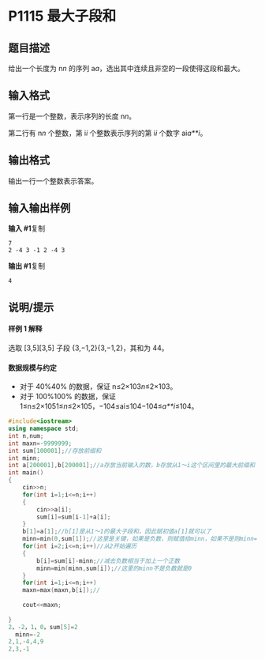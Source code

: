 # P1115 最大子段和

## 题目描述

给出一个长度为 n*n* 的序列 a*a*，选出其中连续且非空的一段使得这段和最大。

## 输入格式

第一行是一个整数，表示序列的长度 n*n*。

第二行有 n*n* 个整数，第 i*i* 个整数表示序列的第 i*i* 个数字 ai*a**i*。

## 输出格式

输出一行一个整数表示答案。

## 输入输出样例

**输入 #1**复制

```
7
2 -4 3 -1 2 -4 3
```

**输出 #1**复制

```
4
```

## 说明/提示

#### 样例 1 解释

选取 [3,5][3,5] 子段 {3,−1,2}{3,−1,2}，其和为 44。

#### 数据规模与约定

- 对于 40%40% 的数据，保证 n≤2×103*n*≤2×103。
- 对于 100%100% 的数据，保证 1≤n≤2×1051≤*n*≤2×105，−104≤ai≤104−104≤*a**i*≤104。

```c++
#include<iostream>
using namespace std;
int n,num;
int maxn=-9999999;
int sum[100001];//存放前缀和
int minn;
int a[200001],b[200001];//a存放当前输入的数，b存放从1～i这个区间里的最大前缀和（可以是子区间）
int main()
{
    cin>>n;
    for(int i=1;i<=n;i++)
    {
        cin>>a[i];
        sum[i]=sum[i-1]+a[i];
    }
    b[1]=a[1];//b[1]是从1～1的最大子段和，因此赋初值a[1]就可以了
    minn=min(0,sum[1]);//这里是关键，如果是负数，则赋值给minn，如果不是则minn=0
    for(int i=2;i<=n;i++)//从2开始遍历
    {
        b[i]=sum[i]-minn;//减去负数相当于加上一个正数
        minn=min(minn,sum[i]);//这里的minn不是负数就是0
    }
    for(int i=1;i<=n;i++)
    maxn=max(maxn,b[i]);//
    
    cout<<maxn;
    
}
2，-2，1，0，sum[5]=2
  minn=-2
2,1,-4,4,9
2,3,-1
```

